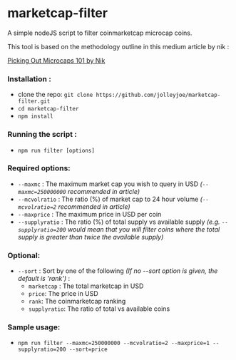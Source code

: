 # marketcap-filter

A simple nodeJS script to filter coinmarketcap microcap coins.

This tool is based on the methodology outline in this medium article by nik :

[Picking Out Microcaps 101 by Nik](https://medium.com/@daytradernik/picking-out-microcaps-101-2215a5782691)

### Installation : 
- clone the repo: `git clone https://github.com/jolleyjoe/marketcap-filter.git`
- `cd marketcap-filter`
- `npm install`

### Running the script :
- `npm run filter [options]`

### Required options: 
- `--maxmc` : The maximum market cap you wish to query in USD *(`--maxmc=250000000` recommended in article)*
- `--mcvolratio` : The ratio (%) of market cap to 24 hour volume *(`--mcvolratio=2` recommended in article)*
- `--maxprice` : The maximum price in USD per coin
- `--supplyratio` : The ratio (%) of total supply vs available supply *(e.g. `--supplyratio=200` would mean that you will filter coins where the total supply is greater than twice the available supply)*

### Optional: 
- `--sort` : Sort by one of the following *(If no --sort option is given, the default is 'rank')* : 
  - `marketcap` : The total marketcap in USD
  - `price`: The price in USD
  - `rank`: The coinmarketcap ranking
  - `supplyratio`: The ratio of total vs available coins
  
  
### Sample usage: 
- `npm run filter --maxmc=250000000 --mcvolratio=2 --maxprice=1 --supplyratio=200 --sort=price`

